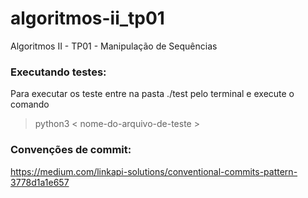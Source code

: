 # algoritmos-ii_tp01
Algoritmos II - TP01 - Manipulação de Sequências

### Executando testes:

Para executar os teste entre na pasta ./test pelo terminal e execute o comando 

> python3 < nome-do-arquivo-de-teste >

### Convenções de commit:

https://medium.com/linkapi-solutions/conventional-commits-pattern-3778d1a1e657
